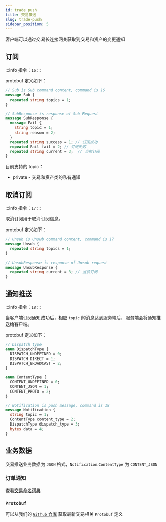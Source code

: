 ```yaml
---
id: trade_push
title: 交易推送
slug: trade-push
sidebar_position: 5
---
```


客户端可以通过交易长连接网关获取到交易和资产的变更通知

## 订阅

:::info
指令：`16`
:::

protobuf 定义如下：

```protobuf
// Sub is Sub command content, command is 16
message Sub {
  repeated string topics = 1;
}

// SubResponse is response of Sub Request
message SubResponse {
  message Fail {
    string topic = 1;
    string reason = 2;
  }
  repeated string success = 1; // 订阅成功
  repeated Fail fail = 2; // 订阅失败
  repeated string current = 3;  // 当前订阅
}

```

目前支持的 topic：

- private - 交易和资产类的私有通知

## 取消订阅

:::info
指令：`17`
:::

取消订阅用于取消订阅信息。

protobuf 定义如下：

```protobuf
// Unsub is Unsub command content, command is 17
message Unsub {
  repeated string topics = 1;
}

// UnsubResponse is response of Unsub request
message UnsubResponse {
  repeated string current = 3; // 当前订阅
}
```

## 通知推送

:::info
指令：`18`
:::

当客户端订阅通知成功后，相应 `topic` 的消息达到服务端后，服务端会将通知推送给客户端。

protobuf 定义如下：

```protobuf
// Dispatch type
enum DispatchType {
  DISPATCH_UNDEFINED = 0;
  DISPATCH_DIRECT = 1;
  DISPATCH_BROADCAST = 2;
}

enum ContentType {
  CONTENT_UNDEFINED = 0;
  CONTENT_JSON = 1;
  CONTENT_PROTO = 2;
}

// Notification is push message, command is 18
message Notification {
  string topic = 1;
  ContentType content_type = 2;
  DispatchType dispatch_type = 3;
  bytes data = 4;
}
```

## 业务数据

交易推送业务数据为 `JSON` 格式，`Notification`.`ContentType` 为 `CONTENT_JSON`

### 订单通知

查看[交易命名词典](./definition.md#websocket-推送通知)

### `Protobuf`

可以从我们的 [`Github` 仓库](https://github.com/longbridgeapp/openapi-protobufs/tree/main/trade) 获取最新交易相关 `Protobuf` 定义
